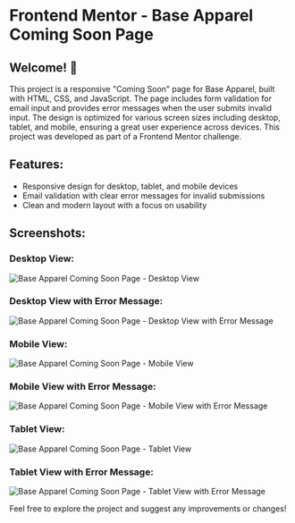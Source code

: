 # Frontend Mentor - Base Apparel Coming Soon Page

## Welcome! 👋

This project is a responsive "Coming Soon" page for Base Apparel, built with HTML, CSS, and JavaScript. The page includes form validation for email input and provides error messages when the user submits invalid input. The design is optimized for various screen sizes including desktop, tablet, and mobile, ensuring a great user experience across devices. This project was developed as part of a Frontend Mentor challenge.

## Features:
- Responsive design for desktop, tablet, and mobile devices
- Email validation with clear error messages for invalid submissions
- Clean and modern layout with a focus on usability

## Screenshots:

### Desktop View:
![Base Apparel Coming Soon Page - Desktop View](./Base-Apparel-coming-soon-page-ss1-desktop-view.png)

### Desktop View with Error Message:
![Base Apparel Coming Soon Page - Desktop View with Error Message](./Base-Apparel-coming-soon-page-ss1-desktop-view-error-message.png)

### Mobile View:
![Base Apparel Coming Soon Page - Mobile View](./Base-Apparel-coming-soon-page-ss1-mobile-view.png)

### Mobile View with Error Message:
![Base Apparel Coming Soon Page - Mobile View with Error Message](./Base-Apparel-coming-soon-page-ss1-mobile-view-error-message.png)

### Tablet View:
![Base Apparel Coming Soon Page - Tablet View](./Base-Apparel-coming-soon-page-ss1-tablet-view.png)

### Tablet View with Error Message:
![Base Apparel Coming Soon Page - Tablet View with Error Message](./Base-Apparel-coming-soon-page-ss1-tablet-view-error-message.png)

Feel free to explore the project and suggest any improvements or changes!
